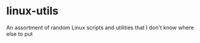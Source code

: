 # linux-utils
An assortment of random Linux scripts and utilities that I don't know where else to put
